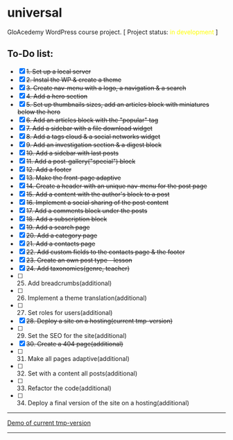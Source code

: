 # universal
GloAcedemy WordPress course project. [ Project status: <span style="color:yellow">in development</span> ]

## To-Do list:

- [x] ~~1. Set up a local server~~
- [x] ~~2. Instal the WP & create a theme~~
- [x] ~~3. Create nav-menu with a logo, a navigation & a search~~
- [x] ~~4. Add a hero section~~
- [x] ~~5. Set up thumbnails sizes, add an articles block with miniatures below the hero~~
- [x] ~~6. Add an articles block with the "popular" tag~~
- [x] ~~7. Add a sidebar with a file download widget~~
- [x] ~~8. Add a tags cloud & a social networks widget~~
- [x] ~~9. Add an investigation section & a digest block~~
- [x] ~~10. Add a sidebar with last posts~~
- [x] ~~11. Add a post-gallery("special") block~~
- [x] ~~12. Add a footer~~
- [x] ~~13. Make the front-page adaptive~~
- [x] ~~14. Create a header with an unique nav-menu for the post page~~
- [x] ~~15. Add a content with the author's block to a post~~
- [x] ~~16. Implement a social sharing of the post content~~
- [x] ~~17. Add a comments block under the posts~~
- [x] ~~18. Add a subscription block~~
- [x] ~~19. Add a search page~~
- [x] ~~20. Add a category page~~
- [x] ~~21. Add a contacts page~~
- [x] ~~22. Add custom fields to the contacts page & the footer~~
- [x] ~~23. Create an own post type - lesson~~
- [x] ~~24. Add taxonomies(genre, teacher)~~
- [ ] 25. Add breadcrumbs(additional)
- [ ] 26. Implement a theme translation(additional)
- [ ] 27. Set roles for users(additional)
- [x] ~~28. Deploy a site on a hosting(current tmp-version)~~
- [ ] 29. Set the SEO for the site(additional)
- [x] ~~30. Create a 404 page(additional)~~
- [ ] 31. Make all pages adaptive(additional)
- [ ] 32. Set with a content all posts(additional)
- [ ] 33. Refactor the code(additional)
- [ ] 34. Deploy a final version of the site on a hosting(additional)

---

[Demo of current tmp-version](http://universal.tmweb.ru/)

---
